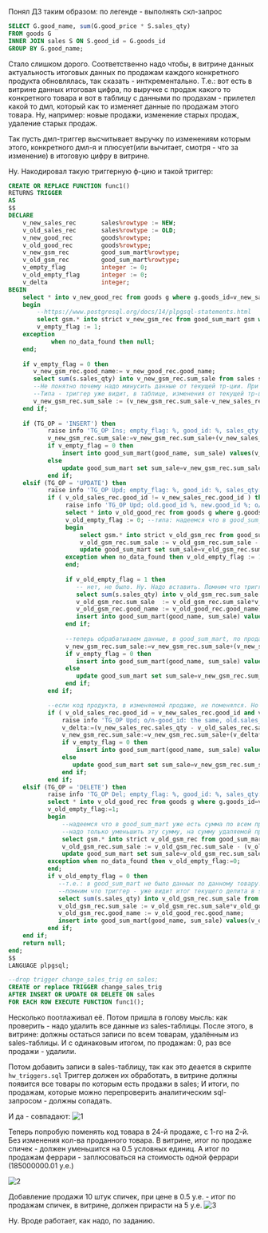 Понял ДЗ таким образом: по легенде - выполнять скл-запрос
```sql
SELECT G.good_name, sum(G.good_price * S.sales_qty)
FROM goods G
INNER JOIN sales S ON S.good_id = G.goods_id
GROUP BY G.good_name;
```

Стало слишком дорого.
Соответственно надо чтобы, в витрине данных актуальность итоговых данных по продажам каждого конкретного продукта обновлялась, так сказать - инткрементально.
Т.е.: вот есть в витрине данных итоговая цифра, по выручке с продаж какого то конкретного товара и вот в таблицу с данными по продахам - прилетел какой то дмл, который как то изменяет данные по продажам этого товара.
Ну, например: новые продажи, изменение старых продаж, удаление старых продаж.

Так пусть дмл-триггер высчитывает выручку по изменениям которым этого, конкретного дмл-я и плюсует(или вычитает, смотря - что за изменение) в итоговую цифру в витрине.

Ну. Накодировал такую триггерную ф-цию и такой триггер:
```sql
CREATE OR REPLACE FUNCTION func1() 
RETURNS TRIGGER
AS
$$
DECLARE
    v_new_sales_rec       sales%rowtype := NEW;
    v_old_sales_rec       sales%rowtype := OLD;
    v_new_good_rec        goods%rowtype;
    v_old_good_rec        goods%rowtype;
    v_new_gsm_rec         good_sum_mart%rowtype;
    v_old_gsm_rec         good_sum_mart%rowtype;
    v_empty_flag          integer := 0;
    v_old_empty_flag      integer := 0;
    v_delta               integer;
BEGIN
    select * into v_new_good_rec from goods g where g.goods_id=v_new_sales_rec.good_id;
    begin
        --https://www.postgresql.org/docs/14/plpgsql-statements.html
        select gsm.* into strict v_new_gsm_rec from good_sum_mart gsm where gsm.good_name=v_new_good_rec.good_name;
        v_empty_flag := 1;
    exception
            when no_data_found then null;
    end;
    
    if v_empty_flag = 0 then
       v_new_gsm_rec.good_name:= v_new_good_rec.good_name;
       select sum(s.sales_qty) into v_new_gsm_rec.sum_sale from sales s where s.good_id=v_new_sales_rec.good_id;
       --Не понятно почему надо минусить данные от текущей тр-ции. При том что она - ещё не закоммитилась. 
       --Типа - триггер уже видит, в таблице, изменения от текущей тр-ции?
       v_new_gsm_rec.sum_sale := (v_new_gsm_rec.sum_sale-v_new_sales_rec.sales_qty)*v_new_good_rec.good_price;
    end if;
    
    if (TG_OP = 'INSERT') then
           raise info 'TG_OP Ins; empty_flag: %, good_id: %, sales_qty: %, price: %;', v_empty_flag, v_new_sales_rec.good_id, v_new_sales_rec.sales_qty, v_new_good_rec.good_price; 
           v_new_gsm_rec.sum_sale:=v_new_gsm_rec.sum_sale+(v_new_sales_rec.sales_qty*v_new_good_rec.good_price);
           if v_empty_flag = 0 then
               insert into good_sum_mart(good_name, sum_sale) values(v_new_gsm_rec.good_name, v_new_gsm_rec.sum_sale);
           else
               update good_sum_mart set sum_sale=v_new_gsm_rec.sum_sale where good_name=v_new_gsm_rec.good_name;
           end if;
    elsif (TG_OP = 'UPDATE') then
           raise info 'TG_OP Upd; empty_flag: %, good_id: %, sales_qty: %, price: %;', v_empty_flag, v_new_sales_rec.good_id, v_new_sales_rec.sales_qty, v_new_good_rec.good_price; 
           if ( v_old_sales_rec.good_id != v_new_sales_rec.good_id ) then
                raise info 'TG_OP Upd; old.good_id %, new.good_id %; o/n sales_qty: the same', v_old_sales_rec.good_id, v_new_sales_rec.good_id;
                select * into v_old_good_rec from goods g where g.goods_id=v_old_sales_rec.good_id;
                v_old_empty_flag := 0; --типа: надеемся что в good_sum_mart - уже есть строка с данными по старому продукту.
                begin
                    select gsm.* into strict v_old_gsm_rec from good_sum_mart gsm where gsm.good_name=v_old_good_rec.good_name;
                    v_old_gsm_rec.sum_sale := v_old_gsm_rec.sum_sale - (v_old_sales_rec.sales_qty*v_old_good_rec.good_price);
                    update good_sum_mart set sum_sale=v_old_gsm_rec.sum_sale where good_name=v_old_gsm_rec.good_name;
                exception when no_data_found then v_old_empty_flag := 1;
                end;
                
                if v_old_empty_flag = 1 then
                   -- нет, не было. Ну. Надо вставить. Помним что триггер: уже видит результат выполнения апдейта над sales;
                   select sum(s.sales_qty) into v_old_gsm_rec.sum_sale from sales s where s.good_id=v_old_sales_rec.good_id;
                   v_old_gsm_rec.sum_sale  := v_old_gsm_rec.sum_sale*v_old_good_rec.good_price;
                   v_old_gsm_rec.good_name := v_old_good_rec.good_name;
                   insert into good_sum_mart(good_name, sum_sale) values(v_old_gsm_rec.good_name, v_old_gsm_rec.sum_sale);
                end if;
                
                --теперь обрабатываем данные, в good_sum_mart, по продаже по продукту с новым good_id;
                v_new_gsm_rec.sum_sale:=v_new_gsm_rec.sum_sale+(v_new_sales_rec.sales_qty*v_new_good_rec.good_price);
                if v_empty_flag = 0 then
                   insert into good_sum_mart(good_name, sum_sale) values(v_new_gsm_rec.good_name, v_new_gsm_rec.sum_sale);
                else
                   update good_sum_mart set sum_sale=v_new_gsm_rec.sum_sale where good_name=v_new_gsm_rec.good_name;
                end if;
           end if;

           --если код продукта, в изменяемой продаже, не поменялся. Но поменялось кол-во проданного продукта.
           if ( v_old_sales_rec.good_id = v_new_sales_rec.good_id and v_old_sales_rec.sales_qty != v_new_sales_rec.sales_qty ) then
               raise info 'TG_OP Upd; o/n-good_id: the same, old.sales_qty: %, new.sales_qty: %', v_old_sales_rec.sales_qty, v_new_sales_rec.sales_qty;
               v_delta:=(v_new_sales_rec.sales_qty - v_old_sales_rec.sales_qty);
               v_new_gsm_rec.sum_sale:=v_new_gsm_rec.sum_sale+(v_delta*v_new_good_rec.good_price);
               if v_empty_flag = 0 then
                   insert into good_sum_mart(good_name, sum_sale) values(v_new_gsm_rec.good_name, v_new_gsm_rec.sum_sale);
               else
                  update good_sum_mart set sum_sale=v_new_gsm_rec.sum_sale where good_name=v_new_gsm_rec.good_name;
               end if;
           end if;
    elsif (TG_OP = 'DELETE') then
           raise info 'TG_OP Del; empty_flag: %, good_id: %, sales_qty: %', v_empty_flag, v_old_sales_rec.good_id, v_old_sales_rec.sales_qty; 
           select * into v_old_good_rec from goods g where g.goods_id=v_old_sales_rec.good_id;
           v_old_empty_flag:=1;
           begin
               --надеемся что в good_sum_mart уже есть сумма по всем продажам данного товара.
               --надо только уменьшить эту сумму, на сумму удаляемой продажи.
               select gsm.* into strict v_old_gsm_rec from good_sum_mart gsm where gsm.good_name=v_old_good_rec.good_name;
               v_old_gsm_rec.sum_sale := v_old_gsm_rec.sum_sale - (v_old_sales_rec.sales_qty*v_old_good_rec.good_price);
               update good_sum_mart set sum_sale=v_old_gsm_rec.sum_sale where good_name=v_old_gsm_rec.good_name;
           exception when no_data_found then v_old_empty_flag:=0;
           end; 
           if v_old_empty_flag = 0 then
              --т.е.: в good_sum_mart не было данных по данному товару. Ну. Надо вставить.
              --помним что триггер - уже видит итог текущего делита в sales;
              select sum(s.sales_qty) into v_old_gsm_rec.sum_sale from sales s where s.good_id=v_old_sales_rec.good_id;
              v_old_gsm_rec.sum_sale := v_old_gsm_rec.sum_sale*v_old_good_rec.good_price;
              v_old_gsm_rec.good_name := v_old_good_rec.good_name;
              insert into good_sum_mart(good_name, sum_sale) values(v_old_gsm_rec.good_name, v_old_gsm_rec.sum_sale);
           end if;
    end if;
    return null;
end;
$$
LANGUAGE plpgsql;
```

```sql
--drop trigger change_sales_trig on sales;
CREATE or replace TRIGGER change_sales_trig
AFTER INSERT OR UPDATE OR DELETE ON sales
FOR EACH ROW EXECUTE FUNCTION func1();
```

Несколько поотлаживал её.
Потом пришла в голову мысль: как проверить - надо удалить все данные из sales-таблицы.
После этого, в витрине: должны остаться записи по всем товарам, удалённым из sales-таблицы.
И с одинаковым итогом, по продажам: 0, раз все продажи - удалили.

Потом добавить записи в sales-таблицу, так как это деается в скрипте `hw_triggers.sql`
Триггер должен их обработать, в витрине должны появится все товары по которым есть продажи в sales;
И итоги, по продажам, которые можно перепроверить аналитическим sql-запросом - должны сопадать.

И да - совпадают:
![1](/HomeWorks/Lesson23/1.png)

Теперь попробую поменять код товара в 24-й продаже, с 1-го на 2-й.
Без изменения кол-ва проданного товара.
В витрине, итог по продаже спичек - должен уменьшится на 0.5 условных единиц.
А итог по продажам феррари - заплюсоваться на стоимость одной феррари (185000000.01 у.е.)

![2](/HomeWorks/Lesson23/2.png)

Добавление продажи 10 штук спичек, при цене в 0.5 у.е. - итог по продажам спичек, в витрине, должен прирасти на 5 у.е.
![3](/HomeWorks/Lesson23/3.png)

Ну. Вроде работает, как надо, по заданию.